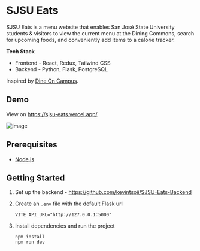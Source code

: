 # SJSU Eats

SJSU Eats is a menu website that enables San José State University students & visitors to view the current menu at the Dining Commons, search for upcoming foods, and conveniently add items to a calorie tracker.

**Tech Stack**
- Frontend - React, Redux, Tailwind CSS
- Backend - Python, Flask, PostgreSQL

Inspired by [Dine On Campus](https://dineoncampus.com/sjsu/whats-on-the-menu).

## Demo
View on https://sjsu-eats.vercel.app/

![image](https://github.com/kevintsoii/SJSU-Eats/assets/55469119/e18d0094-e89d-4d41-b75a-29d65f758bb7)

## Prerequisites

- [Node.js](https://nodejs.org/en)

## Getting Started

1. Set up the backend - https://github.com/kevintsoii/SJSU-Eats-Backend
   
2. Create an `.env` file with the default Flask url
   
   ```
   VITE_API_URL="http://127.0.0.1:5000"
   ```
   
3. Install dependencies and run the project
   
   ```
   npm install
   npm run dev
   ```
